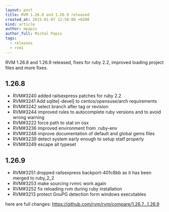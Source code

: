 ```yaml
---
layout: post
title: RVM 1.26.8 and 1.26.9 released
created_at: 2015-01-07 12:58:00 +0200
kind: article
author: mpapis
author_full: Michal Papis
tags:
  - releases
  - rvm1
---
```


RVM 1.26.8 and 1.26.9 released, fixes for ruby 2.2, improved loading project files and more fixes.

<!-- more -->

## 1.26.8

- RVM#3240 added railsexpress patches for ruby 2.2
- RVM#3241 Add sqlite[-devel] to centos/opensuse/arch requirements
- RVM#3242 select branch after tag or revision
- RVM#3244 improved rules to autocomplete ruby versions and to avoid wrong warning
- RVM#3222 force path to stat on osx
- RVM#3236 improved environment from .ruby-env
- RVM#3248 improve documentation of default and global gems files
- RVM#3239 detect system early enough to setup statf properly
- RVM#3249 escape all typeset


## 1.26.9

- RVM#3251 dropped railsexpress backport-401c8bb as it has been merged to ruby_2_2
- RVM#3253 make sourcing rvmrc work again
- RVM#3252 fix reloading rvm during ruby installation
- RVM#3213 protect GnuPG detection form windows executables


here are full changes:
<https://github.com/rvm/rvm/compare/1.26.7...1.26.9>
